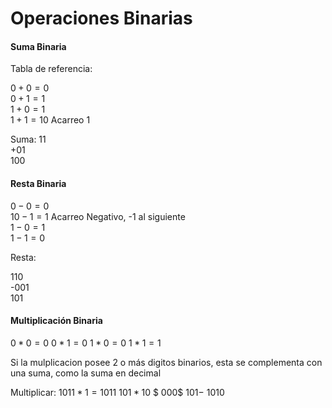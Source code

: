 # Operaciones Binarias

#### Suma Binaria

Tabla de referencia:

$0  +  0  =  0$  
$0  +  1  =  1$  
$1  +  0  =  1$  
$1  +  1  =  10$  Acarreo 1

Suma:
  $11$  
$+ 01$  
 $100$  

#### Resta Binaria

 $0  -  0  =  0$  
 $10  -  1  =  1$  Acarreo Negativo, -1 al siguiente  
 $1  -  0  =  1$  
 $1  -  1  =  0$  

 Resta:

 110  
-001  
 101  

 #### Multiplicación Binaria

 $0 * 0 = 0$
 $0 * 1 = 0$
 $1 * 0 = 0$
 $1 * 1 = 1$

Si la mulplicacion posee 2 o más digitos binarios, esta se complementa con una suma, como la suma en decimal

 Multiplicar:
$1011 * 1 = 1011$
$101 * 10$
$ 000$
$101-$
$1010$

